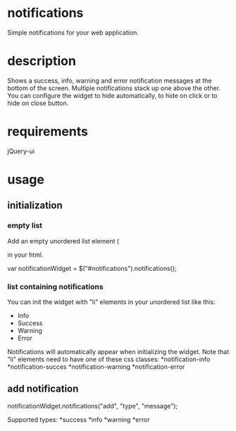 # notifications
Simple notifications for your web application.

# description
Shows a success, info, warning and error notification messages at the bottom of the screen. Multiple notifications stack up one above the other. You can configure the widget to hide automatically, to hide on click or to hide on close button.

# requirements
jQuery-ui

# usage
## initialization
### empty list
Add an empty unordered list element (<ul id="notifications"></ul> in your html.

var notificationWidget = $("#notifications").notifications();

### list containing notifications
You can init the widget with "li" elements in your unordered list like this:
<ul id="notifications">
<li class="notification-info">Info</li>
<li class="notification-success">Success</li>
<li class="notification-warning">Warning</li>
<li class="notification-error">Error</li>
</ul>

Notifications will automatically appear when initializing the widget.
Note that "li" elements need to have one of these css classes:
*notification-info
*notification-succes
*notification-warning
*notification-error

## add notification
notificationWidget.notifications("add", "type", "message");

Supported types:
*success
*info
*warning
*error




